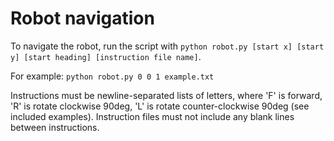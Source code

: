 # Robot navigation

To navigate the robot, run the script with `python robot.py [start x] [start y] [start heading] [instruction file name]`.

For example: `python robot.py 0 0 1 example.txt`

Instructions must be newline-separated lists of
letters, where 'F' is forward, 'R' is rotate clockwise 90deg,
'L' is rotate counter-clockwise 90deg (see included examples).
Instruction files must not include any blank lines between instructions.